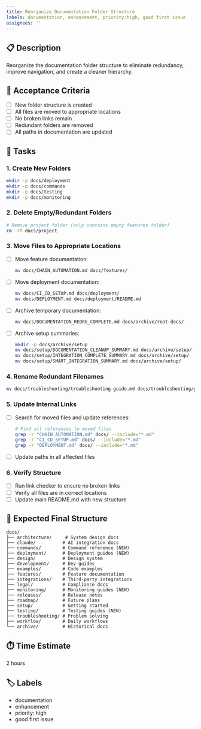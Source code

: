```yaml
---
title: Reorganize Documentation Folder Structure
labels: documentation, enhancement, priority:high, good first issue
assignees: ''
---
```


## 📋 Description

Reorganize the documentation folder structure to eliminate redundancy, improve navigation, and create a cleaner hierarchy.

## 🎯 Acceptance Criteria

- [ ] New folder structure is created
- [ ] All files are moved to appropriate locations
- [ ] No broken links remain
- [ ] Redundant folders are removed
- [ ] All paths in documentation are updated

## 📝 Tasks

### 1. Create New Folders
```bash
mkdir -p docs/deployment
mkdir -p docs/commands  
mkdir -p docs/testing
mkdir -p docs/monitoring
```

### 2. Delete Empty/Redundant Folders
```bash
# Remove project folder (only contains empty features folder)
rm -rf docs/project
```

### 3. Move Files to Appropriate Locations

- [ ] Move feature documentation:
  ```bash
  mv docs/CHAIN_AUTOMATION.md docs/features/
  ```

- [ ] Move deployment documentation:
  ```bash
  mv docs/CI_CD_SETUP.md docs/deployment/
  mv docs/DEPLOYMENT.md docs/deployment/README.md
  ```

- [ ] Archive temporary documentation:
  ```bash
  mv docs/DOCUMENTATION_REORG_COMPLETE.md docs/archive/root-docs/
  ```

- [ ] Archive setup summaries:
  ```bash
  mkdir -p docs/archive/setup
  mv docs/setup/DOCUMENTATION_CLEANUP_SUMMARY.md docs/archive/setup/
  mv docs/setup/INTEGRATION_COMPLETE_SUMMARY.md docs/archive/setup/
  mv docs/setup/SMART_INTEGRATION_SUMMARY.md docs/archive/setup/
  ```

### 4. Rename Redundant Filenames
```bash
mv docs/troubleshooting/troubleshooting-guide.md docs/troubleshooting/guide.md
```

### 5. Update Internal Links

- [ ] Search for moved files and update references:
  ```bash
  # Find all references to moved files
  grep -r "CHAIN_AUTOMATION.md" docs/ --include="*.md"
  grep -r "CI_CD_SETUP.md" docs/ --include="*.md"
  grep -r "DEPLOYMENT.md" docs/ --include="*.md"
  ```

- [ ] Update paths in all affected files

### 6. Verify Structure

- [ ] Run link checker to ensure no broken links
- [ ] Verify all files are in correct locations
- [ ] Update main README.md with new structure

## 🔗 Expected Final Structure

```
docs/
├── architecture/     # System design docs
├── claude/          # AI integration docs
├── commands/        # Command reference (NEW)
├── deployment/      # Deployment guides (NEW)
├── design/          # Design system
├── development/     # Dev guides
├── examples/        # Code examples
├── features/        # Feature documentation
├── integrations/    # Third-party integrations
├── legal/           # Compliance docs
├── monitoring/      # Monitoring guides (NEW)
├── releases/        # Release notes
├── roadmap/         # Future plans
├── setup/           # Getting started
├── testing/         # Testing guides (NEW)
├── troubleshooting/ # Problem solving
├── workflow/        # Daily workflows
└── archive/         # Historical docs
```

## ⏱️ Time Estimate

2 hours

## 🏷️ Labels

- documentation
- enhancement
- priority: high
- good first issue

